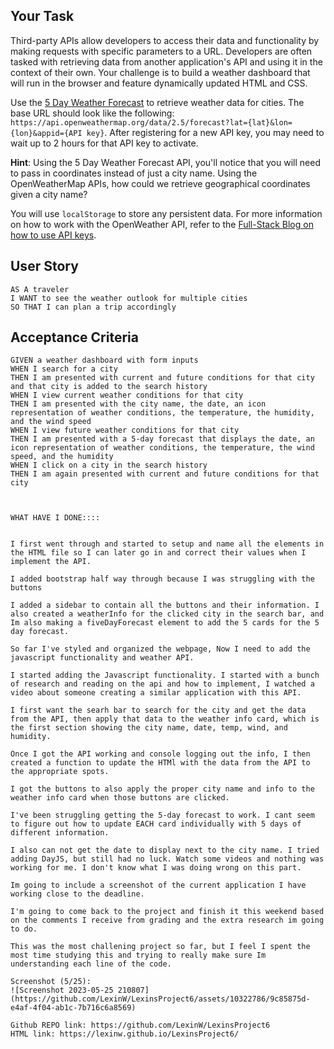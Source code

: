 ## Your Task

Third-party APIs allow developers to access their data and functionality by making requests with specific parameters to a URL. Developers are often tasked with retrieving data from another application's API and using it in the context of their own. Your challenge is to build a weather dashboard that will run in the browser and feature dynamically updated HTML and CSS.

Use the [5 Day Weather Forecast](https://openweathermap.org/forecast5) to retrieve weather data for cities. The base URL should look like the following: `https://api.openweathermap.org/data/2.5/forecast?lat={lat}&lon={lon}&appid={API key}`. After registering for a new API key, you may need to wait up to 2 hours for that API key to activate.

**Hint**: Using the 5 Day Weather Forecast API, you'll notice that you will need to pass in coordinates instead of just a city name. Using the OpenWeatherMap APIs, how could we retrieve geographical coordinates given a city name?

You will use `localStorage` to store any persistent data. For more information on how to work with the OpenWeather API, refer to the [Full-Stack Blog on how to use API keys](https://coding-boot-camp.github.io/full-stack/apis/how-to-use-api-keys).

## User Story

```
AS A traveler
I WANT to see the weather outlook for multiple cities
SO THAT I can plan a trip accordingly
```

## Acceptance Criteria

```
GIVEN a weather dashboard with form inputs
WHEN I search for a city
THEN I am presented with current and future conditions for that city and that city is added to the search history
WHEN I view current weather conditions for that city
THEN I am presented with the city name, the date, an icon representation of weather conditions, the temperature, the humidity, and the wind speed
WHEN I view future weather conditions for that city
THEN I am presented with a 5-day forecast that displays the date, an icon representation of weather conditions, the temperature, the wind speed, and the humidity
WHEN I click on a city in the search history
THEN I am again presented with current and future conditions for that city



WHAT HAVE I DONE::::


I first went through and started to setup and name all the elements in the HTML file so I can later go in and correct their values when I implement the API. 

I added bootstrap half way through because I was struggling with the buttons

I added a sidebar to contain all the buttons and their information. I also created a weatherInfo for the clicked city in the search bar, and Im also making a fiveDayForecast element to add the 5 cards for the 5 day forecast. 

So far I've styled and organized the webpage, Now I need to add the javascript functionality and weather API.

I started adding the Javascript functionality. I started with a bunch of research and reading on the api and how to implement, I watched a video about someone creating a similar application with this API.

I first want the searh bar to search for the city and get the data from the API, then apply that data to the weather info card, which is the first section showing the city name, date, temp, wind, and humidity.

Once I got the API working and console logging out the info, I then created a function to update the HTMl with the data from the API to the appropriate spots. 

I got the buttons to also apply the proper city name and info to the weather info card when those buttons are clicked. 

I've been struggling getting the 5-day forecast to work. I cant seem to figure out how to update EACH card individually with 5 days of different information. 

I also can not get the date to display next to the city name. I tried adding DayJS, but still had no luck. Watch some videos and nothing was working for me. I don't know what I was doing wrong on this part.

Im going to include a screenshot of the current application I have working close to the deadline.

I'm going to come back to the project and finish it this weekend based on the comments I receive from grading and the extra research im going to do. 

This was the most challening project so far, but I feel I spent the most time studying this and trying to really make sure Im understanding each line of the code. 

Screenshot (5/25): 
![Screenshot 2023-05-25 210807](https://github.com/LexinW/LexinsProject6/assets/10322786/9c85875d-e4af-4f04-ab1c-7b716c6a8569)

Github REPO link: https://github.com/LexinW/LexinsProject6
HTML link: https://lexinw.github.io/LexinsProject6/

